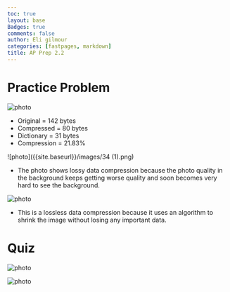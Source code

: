 ```yaml
---
toc: true
layout: base
Badges: true
comments: false
author: Eli gilmour
categories: [fastpages, markdown]
title: AP Prep 2.2
---
```


# Practice Problem

![photo]({{site.baseurl}}/images/33.png)

- Original = 142 bytes
- Compressed = 80 bytes
- Dictionary = 31 bytes
- Compression = 21.83%

![photo]({{site.baseurl}}/images/34 (1).png)

- The photo shows lossy data compression because the photo quality in the background keeps getting worse quality and soon becomes very hard to see the background.

![photo]({{site.baseurl}}/images/35.png)

- This is a lossless data compression because it uses an algorithm to shrink the image without losing any important data. 


# Quiz 

![photo]({{site.baseurl}}/images/122.png)

![photo]({{site.baseurl}}/images/1223.png)










